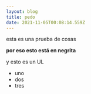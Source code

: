 ```yaml
---
layout: blog
title: pedo
date: 2021-11-05T00:08:14.559Z
---
```

esta es una prueba de cosas

**por eso esto está en negrita**

y esto es un UL

* uno
* dos
* tres
